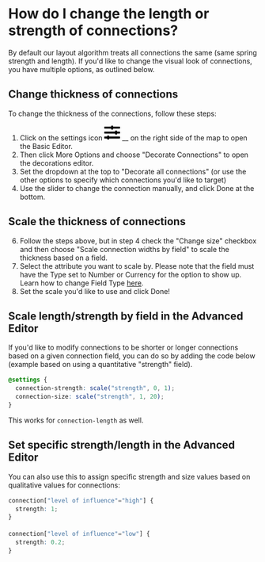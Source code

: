 # How do I change the length or strength of connections?

By default our layout algorithm treats all connections the same (same spring strength and length). If you'd like to change the visual look of connections, you have multiple options, as outlined below.

## Change thickness of connections

To change the thickness of the connections, follow these steps:

1. Click on the settings icon ![](../icons/sliders-h.svg) __ on the right side of the map to open the Basic Editor.
2. Then click More Options and choose "Decorate Connections" to open the decorations editor.
3. Set the dropdown at the top to "Decorate all connections" (or use the other options to specify which connections you'd like to target)
4. Use the slider to change the connection manually, and click Done at the bottom.

## Scale the thickness of connections

6. Follow the steps above, but in step 4 check the "Change size" checkbox and then choose "Scale connection widths by field" to scale the thickness based on a field.
7. Select the attribute you want to scale by. Please note that the field must have the Type set to Number or Currency for the option to show up. Learn how to change Field Type [here](../guides/fields.md#customize-a-field).
8. Set the scale you'd like to use and click Done!

## Scale length/strength by field in the Advanced Editor

If you'd like to modify connections to be shorter or longer connections based on a given connection field, you can do so by adding the code below (example based on using a quantitative "strength" field).

```scss
@settings {
  connection-strength: scale("strength", 0, 1);
  connection-size: scale("strength", 1, 20);
}
```

This works for `connection-length` as well.

## Set specific strength/length in the Advanced Editor

You can also use this to assign specific strength and size values based on qualitative values for connections:

```scss
connection["level of influence"="high"] {
  strength: 1;
}

connection["level of influence"="low"] {
  strength: 0.2;
}

```
